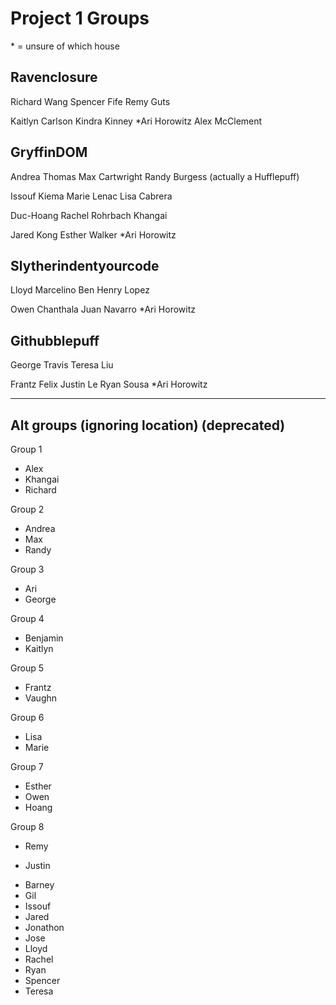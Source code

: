 # Project 1 Groups

\* = unsure of which house

## Ravenclosure

Richard Wang
Spencer Fife
Remy Guts

Kaitlyn Carlson
Kindra Kinney
\*Ari Horowitz
Alex McClement

## GryffinDOM

Andrea Thomas
Max Cartwright
Randy Burgess (actually a Hufflepuff)

Issouf Kiema
Marie Lenac
Lisa Cabrera

Duc-Hoang
Rachel Rohrbach
Khangai

Jared Kong
Esther Walker
\*Ari Horowitz

## Slytherindentyourcode

Lloyd Marcelino
Ben
Henry Lopez

Owen Chanthala
Juan Navarro
\*Ari Horowitz

## Githubblepuff

George Travis
Teresa Liu

Frantz Felix
Justin Le
Ryan Sousa
\*Ari Horowitz

---

## Alt groups (ignoring location) (deprecated)

Group 1

- Alex
- Khangai
- Richard

Group 2

- Andrea
- Max
- Randy

Group 3

- Ari
- George

Group 4

- Benjamin
- Kaitlyn

Group 5

- Frantz
- Vaughn

Group 6

- Lisa
- Marie

Group 7

- Esther
- Owen
- Hoang

Group 8

- Remy

* Justin

- Barney
- Gil
- Issouf
- Jared
- Jonathon
- Jose
- Lloyd
- Rachel
- Ryan
- Spencer
- Teresa
